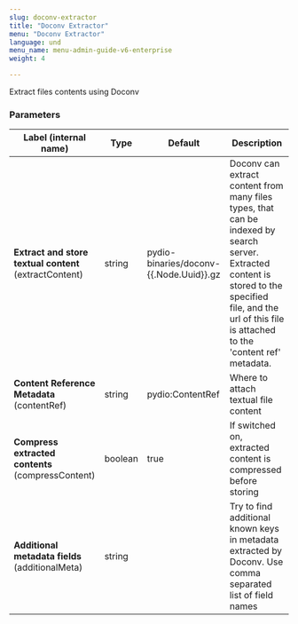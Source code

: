 ```yaml
---
slug: doconv-extractor
title: "Doconv Extractor"
menu: "Doconv Extractor"
language: und
menu_name: menu-admin-guide-v6-enterprise
weight: 4

---
```


 Extract files contents using Doconv

### Parameters
|Label (internal name)|Type|Default|Description|
|---|---|---|---|
|**Extract and store textual content** (extractContent)|string|pydio-binaries/doconv-{{.Node.Uuid}}.gz|Doconv can extract content from many files types, that can be indexed by search server. Extracted content is stored to the specified file, and the url of this file is attached to the 'content ref' metadata.|
|**Content Reference Metadata** (contentRef)|string|pydio:ContentRef|Where to attach textual file content|
|**Compress extracted contents** (compressContent)|boolean|true|If switched on, extracted content is compressed before storing|
|**Additional metadata fields** (additionalMeta)|string||Try to find additional known keys in metadata extracted by Doconv. Use comma separated list of field names|





